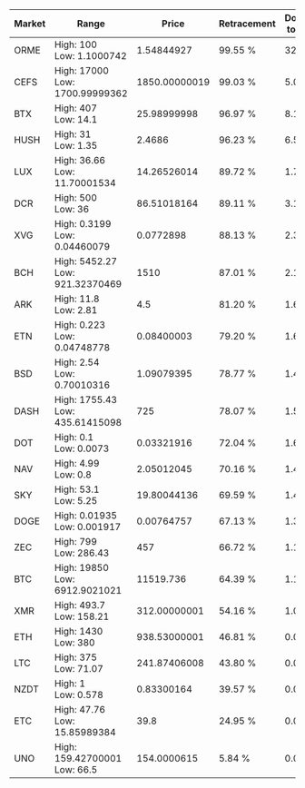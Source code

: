 | Market | Range | Price| Retracement | Doubles to 50% |
| --- | --- | --- | --- | --- |
| ORME | High: 100<br />Low: 1.1000742 | 1.54844927 | 99.55 % | 32.65 |
| CEFS | High: 17000<br />Low: 1700.99999362 | 1850.00000019 | 99.03 % | 5.05 |
| BTX | High: 407<br />Low: 14.1 | 25.98999998 | 96.97 % | 8.10 |
| HUSH | High: 31<br />Low: 1.35 | 2.4686 | 96.23 % | 6.55 |
| LUX | High: 36.66<br />Low: 11.70001534 | 14.26526014 | 89.72 % | 1.70 |
| DCR | High: 500<br />Low: 36 | 86.51018164 | 89.11 % | 3.10 |
| XVG | High: 0.3199<br />Low: 0.04460079 | 0.0772898 | 88.13 % | 2.36 |
| BCH | High: 5452.27<br />Low: 921.32370469 | 1510 | 87.01 % | 2.11 |
| ARK | High: 11.8<br />Low: 2.81 | 4.5 | 81.20 % | 1.62 |
| ETN | High: 0.223<br />Low: 0.04748778 | 0.08400003 | 79.20 % | 1.61 |
| BSD | High: 2.54<br />Low: 0.70010316 | 1.09079395 | 78.77 % | 1.49 |
| DASH | High: 1755.43<br />Low: 435.61415098 | 725 | 78.07 % | 1.51 |
| DOT | High: 0.1<br />Low: 0.0073 | 0.03321916 | 72.04 % | 1.62 |
| NAV | High: 4.99<br />Low: 0.8 | 2.05012045 | 70.16 % | 1.41 |
| SKY | High: 53.1<br />Low: 5.25 | 19.80044136 | 69.59 % | 1.47 |
| DOGE | High: 0.01935<br />Low: 0.001917 | 0.00764757 | 67.13 % | 1.39 |
| ZEC | High: 799<br />Low: 286.43 | 457 | 66.72 % | 1.19 |
| BTC | High: 19850<br />Low: 6912.9021021 | 11519.736 | 64.39 % | 1.16 |
| XMR | High: 493.7<br />Low: 158.21 | 312.00000001 | 54.16 % | 1.04 |
| ETH | High: 1430<br />Low: 380 | 938.53000001 | 46.81 % | 0.00 |
| LTC | High: 375<br />Low: 71.07 | 241.87406008 | 43.80 % | 0.00 |
| NZDT | High: 1<br />Low: 0.578 | 0.83300164 | 39.57 % | 0.00 |
| ETC | High: 47.76<br />Low: 15.85989384 | 39.8 | 24.95 % | 0.00 |
| UNO | High: 159.42700001<br />Low: 66.5 | 154.0000615 | 5.84 % | 0.00 |
